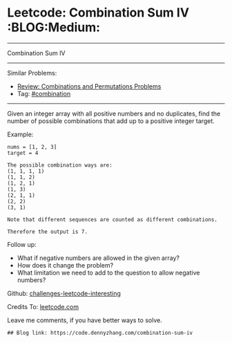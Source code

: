 # Leetcode: Combination Sum IV     :BLOG:Medium:


---

Combination Sum IV  

---

Similar Problems:  
-   [Review: Combinations and Permutations Problems](https://code.dennyzhang.com/review-combination)
-   Tag: [#combination](https://code.dennyzhang.com/tag/combination)

---

Given an integer array with all positive numbers and no duplicates, find the number of possible combinations that add up to a positive integer target.  

Example:  

    nums = [1, 2, 3]
    target = 4
    
    The possible combination ways are:
    (1, 1, 1, 1)
    (1, 1, 2)
    (1, 2, 1)
    (1, 3)
    (2, 1, 1)
    (2, 2)
    (3, 1)
    
    Note that different sequences are counted as different combinations.
    
    Therefore the output is 7.

Follow up:  
-   What if negative numbers are allowed in the given array?
-   How does it change the problem?
-   What limitation we need to add to the question to allow negative numbers?

Github: [challenges-leetcode-interesting](https://github.com/DennyZhang/challenges-leetcode-interesting/tree/master/combination-sum-iv)  

Credits To: [leetcode.com](https://leetcode.com/problems/combination-sum-iv/description/)  

Leave me comments, if you have better ways to solve.  

    ## Blog link: https://code.dennyzhang.com/combination-sum-iv